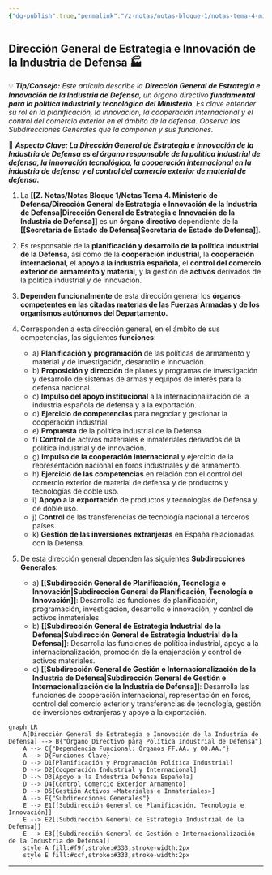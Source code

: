 ```yaml
---
{"dg-publish":true,"permalink":"/z-notas/notas-bloque-1/notas-tema-4-ministerio-de-defensa/direccion-general-de-estrategia-e-innovacion-de-la-industria-de-defensa/"}
---
```


## Dirección General de Estrategia e Innovación de la Industria de Defensa 🏭

💡 ***Tip/Consejo:*** *Este artículo describe la **Dirección General de Estrategia e Innovación de la Industria de Defensa**, un órgano directivo **fundamental para la política industrial y tecnológica del Ministerio**.  Es clave entender su rol en la planificación, la innovación, la cooperación internacional y el control del comercio exterior en el ámbito de la defensa. Observa las Subdirecciones Generales que la componen y sus funciones.*

🔑 ***Aspecto Clave: La Dirección General de Estrategia e Innovación de la Industria de Defensa es el órgano responsable de la política industrial de defensa, la innovación tecnológica, la cooperación internacional en la industria de defensa y el control del comercio exterior de material de defensa.***

1.  La **[[Z. Notas/Notas Bloque 1/Notas Tema 4. Ministerio de Defensa/Dirección General de Estrategia e Innovación de la Industria de Defensa\|Dirección General de Estrategia e Innovación de la Industria de Defensa]]** es un **órgano directivo** dependiente de la **[[Secretaría de Estado de Defensa\|Secretaría de Estado de Defensa]]**.

2.  Es responsable de la **planificación y desarrollo de la política industrial de la Defensa**, así como de la **cooperación industrial**, la **cooperación internacional**, el **apoyo a la industria española**, el **control del comercio exterior de armamento y material**, y la gestión de **activos** derivados de la política industrial y de innovación.

3.  **Dependen funcionalmente** de esta dirección general los **órganos competentes en las citadas materias de las Fuerzas Armadas y de los organismos autónomos del Departamento.**

4.  Corresponden a esta dirección general, en el ámbito de sus competencias, las siguientes **funciones**:

    * a) **Planificación y programación** de las políticas de armamento y material y de investigación, desarrollo e innovación.
    * b) **Proposición y dirección** de planes y programas de investigación y desarrollo de sistemas de armas y equipos de interés para la defensa nacional.
    * c) **Impulso del apoyo institucional** a la internacionalización de la industria española de defensa y a la exportación.
    * d) **Ejercicio de competencias** para negociar y gestionar la cooperación industrial.
    * e) **Propuesta** de la política industrial de la Defensa.
    * f) **Control** de activos materiales e inmateriales derivados de la política industrial y de innovación.
    * g) **Impulso de la cooperación internacional** y ejercicio de la representación nacional en foros industriales y de armamento.
    * h) **Ejercicio de las competencias** en relación con el control del comercio exterior de material de defensa y de productos y tecnologías de doble uso.
    * i) **Apoyo a la exportación** de productos y tecnologías de Defensa y de doble uso.
    * j) **Control** de las transferencias de tecnología nacional a terceros países.
    * k) **Gestión de las inversiones extranjeras** en España relacionadas con la Defensa.

5.  De esta dirección general dependen las siguientes **Subdirecciones Generales**:

    * a) **[[Subdirección General de Planificación, Tecnología e Innovación\|Subdirección General de Planificación, Tecnología e Innovación]]**:  Desarrolla las funciones de planificación, programación, investigación, desarrollo e innovación, y control de activos inmateriales.
    * b) **[[Subdirección General de Estrategia Industrial de la Defensa\|Subdirección General de Estrategia Industrial de la Defensa]]**:  Desarrolla las funciones de política industrial, apoyo a la internacionalización, promoción de la enajenación y control de activos materiales.
    * c) **[[Subdirección General de Gestión e Internacionalización de la Industria de Defensa\|Subdirección General de Gestión e Internacionalización de la Industria de Defensa]]**:  Desarrolla las funciones de cooperación internacional, representación en foros, control del comercio exterior y transferencias de tecnología, gestión de inversiones extranjeras y apoyo a la exportación.

```mermaid
graph LR
    A[Dirección General de Estrategia e Innovación de la Industria de Defensa] --> B{"Órgano Directivo para Política Industrial de Defensa"}
    A --> C{"Dependencia Funcional: Órganos FF.AA. y OO.AA."}
    A --> D{Funciones Clave}
    D --> D1[Planificación y Programación Política Industrial]
    D --> D2[Cooperación Industrial y Internacional]
    D --> D3[Apoyo a la Industria Defensa Española]
    D --> D4[Control Comercio Exterior Armamento]
    D --> D5[Gestión Activos «Materiales e Inmateriales»]
    A --> E{"Subdirecciones Generales"}
    E --> E1[[Subdirección General de Planificación, Tecnología e Innovación]]
    E --> E2[[Subdirección General de Estrategia Industrial de la Defensa]]
    E --> E3[[Subdirección General de Gestión e Internacionalización de la Industria de Defensa]]
    style A fill:#f9f,stroke:#333,stroke-width:2px
    style E fill:#ccf,stroke:#333,stroke-width:2px
```

---
